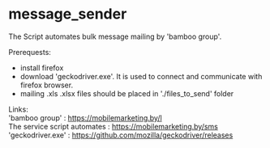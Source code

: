 # message_sender

The Script automates bulk message mailing by 'bamboo group'.



Prerequests:
<ul>
  <li>install firefox</li>
  <li>download 'geckodriver.exe'. It is used to connect and communicate with firefox browser.</li>
  <li>mailing .xls .xlsx files should be placed in './files_to_send' folder </li>
</ul>

Links:<br>
'bamboo group' : https://mobilemarketing.by/l<br>
The service script automates : https://mobilemarketing.by/sms<br>
'geckodriver.exe' : https://github.com/mozilla/geckodriver/releases
